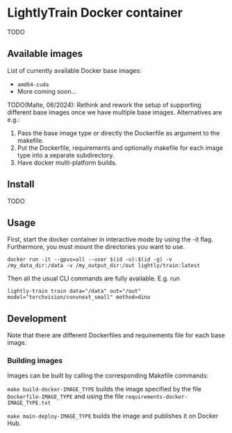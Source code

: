 # LightlyTrain Docker container

TODO

## Available images

List of currently available Docker base images:
- `amd64-cuda`
- More coming soon...

TODO(Malte, 06/2024): Rethink and rework the setup of supporting different base images
once we have multiple base images. Alternatives are e.g.:
1. Pass the base image type or directly the Dockerfile as argument to the makefile.
2. Put the Dockerfile, requirements and optionally makefile for each image type into
a separate subdirectory.
3. Have docker multi-platform builds.

## Install

TODO

## Usage

First, start the docker container in interactive mode by using the -it flag. Furthermore,
you must mount the directories you want to use.

```
docker run -it --gpus=all --user $(id -u):$(id -g) -v /my_data_dir:/data -v /my_output_dir:/out lightly/train:latest
```

Then all the usual CLI commands are fully available. E.g. run 

```
lightly-train train data="/data" out="/out" model="torchvision/convnext_small" method=dino
```




## Development

Note that there are different Dockerfiles and requirements file for each base image.

### Building images
Images can be built by calling the corresponding Makefile commands:

`make build-docker-IMAGE_TYPE` builds the image specified by the file `Dockerfile-IMAGE_TYPE`
 and using the file `requirements-docker-IMAGE_TYPE.txt`

`make main-deploy-IMAGE_TYPE` builds the image and publishes it on Docker Hub.